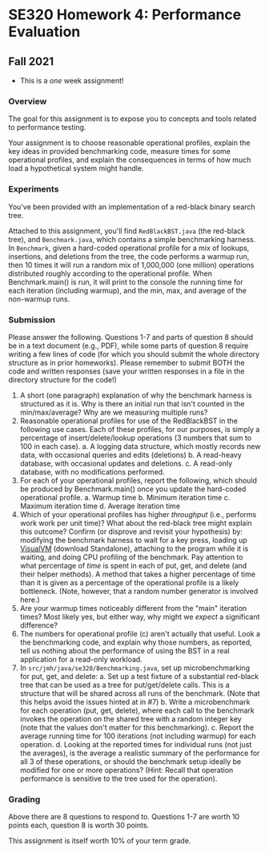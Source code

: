 
# SE320 Homework 4: Performance Evaluation
## Fall 2021

- This is a *one* week assignment!

### Overview
The goal for this assignment is to expose you to concepts and tools related to performance testing.

Your assignment is to choose reasonable operational profiles, explain the key ideas in provided benchmarking code, measure times for some operational profiles, and explain the consequences in terms of how much load a hypothetical system might handle.

### Experiments
You've been provided with an implementation of a red-black binary search tree.

Attached to this assignment, you'll find ```RedBlackBST.java``` (the red-black tree), and ```Benchmark.java```, which contains a simple benchmarking harness.  In ```Benchmark```, given a hard-coded operational profile for a mix of lookups, insertions, and deletions from the tree, the code performs a warmup run, then 10 times it will run a random mix of 1,000,000 (one million) operations distributed roughly according to the operational profile.  When Benchmark.main() is run, it will print to the console the running time for each iteration (including warmup), and the min, max, and average of the non-warmup runs.

### Submission
Please answer the following. Questions 1-7 and parts of question 8 should be in a text document (e.g., PDF), while some parts of question 8 require writing a few lines of code (for which you should submit the whole directory structure as in prior homeworks). Please remember to submit BOTH the code and written responses (save your written responses in a file in the directory structure for the code!)

1. A short (one paragraph) explanation of why the benchmark harness is structured as it is.  Why is there an initial run that isn't counted in the min/max/average?  Why are we measuring multiple runs?
2. Reasonable operational profiles for use of the RedBlackBST in the following use cases.  Each of these profiles, for our purposes, is simply a percentage of insert/delete/lookup operations (3 numbers that sum to 100 in each case).
    a. A logging data structure, which mostly records new data, with occasional queries and edits (deletions)
    b. A read-heavy database, with occasional updates and deletions.
    c. A read-only database, with no modifications performed.
3. For each of your operational profiles, report the following, which should be produced by Benchmark.main() once you update the hard-coded operational profile.
    a. Warmup time
    b. Minimum iteration time
    c. Maximum iteration time
    d. Average iteration time
5. Which of your operational profiles has higher *throughput* (i.e., performs work work per unit
   time)?  What about the red-black tree might explain this outcome?
   Confirm (or disprove and revisit your hypothesis) by: modifying the benchmark harness to wait for a key press, loading up [VisualVM](https://visualvm.github.io/) (download Standalone), attaching to the program while it is waiting, and doing CPU profiling of the benchmark. Pay attention to what percentage of *time* is spent in each of put, get, and delete (and their helper methods). A method that takes a higher percentage of time than it is given as a percentage of the operational profile is a likely bottleneck. (Note, however, that a random number generator is involved here.)
6. Are your warmup times noticeably different from the "main" iteration times?  Most likely yes, but either way, why might we *expect* a significant difference?
7. The numbers for operational profile (c) aren't actually that useful.  Look a the benchmarking code, and explain why those numbers, as reported, tell us nothing about the performance of using the BST in a real application for a read-only workload.
8. In ```src/jmh/java/se320/Benchmarking.java```, set up microbenchmarking for put, get, and delete:
    a. Set up a test fixture of a substantial red-black tree that can be used as a tree for put/get/delete calls. This is a structure that will be shared across all runs of the benchmark. (Note that this helps avoid the issues hinted at in #7)
    b. Write a microbenchmark for each operation (put, get, delete), where each call to the benchmark invokes the operation on the shared tree with a random integer key (note that the values don't matter for this benchmarking).
    c. Report the average running time for 100 iterations (not including warmup) for each operation.
    d. Looking at the reported times for individual runs (not just the averages), is the average a realistic summary of the performance for all 3 of these operations, or should the benchmark setup ideally be modified for one or more operations? (Hint: Recall that operation performance is sensitive to the tree used for the operation).

### Grading
Above there are 8 questions to respond to. Questions 1-7 are worth 10 points each, question 8 is worth 30 points.

This assignment is itself worth 10% of your term grade.

